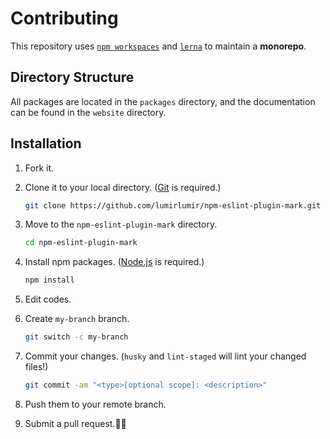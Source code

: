 # Contributing

This repository uses [`npm workspaces`](https://docs.npmjs.com/cli/using-npm/workspaces) and [`lerna`](https://lerna.js.org/) to maintain a **monorepo**.

## Directory Structure

All packages are located in the `packages` directory, and the documentation can be found in the `website` directory.

## Installation

1. Fork it.

1. Clone it to your local directory. ([Git](https://git-scm.com/downloads) is required.)

    ```bash
    git clone https://github.com/lumirlumir/npm-eslint-plugin-mark.git
    ```

1. Move to the `npm-eslint-plugin-mark` directory.

    ```bash
    cd npm-eslint-plugin-mark
    ```

1. Install npm packages. ([Node.js](https://nodejs.org/en) is required.)

    ```bash
    npm install
    ```

1. Edit codes.

1. Create `my-branch` branch.

    ```bash
    git switch -c my-branch
    ```

1. Commit your changes. (`husky` and `lint-staged` will lint your changed files!)

    ```bash
    git commit -am "<type>[optional scope]: <description>"
    ```

1. Push them to your remote branch.

1. Submit a pull request.🙇‍♂️
